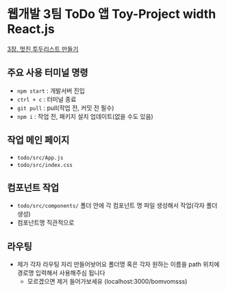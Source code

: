 # 웹개발 3팀 ToDo 앱 Toy-Project width React.js
[3장. 멋진 투두리스트 만들기](https://react.vlpt.us/mashup-todolist/)

## 주요 사용 터미널 명령

- `npm start` : 개발서버 진입
- `ctrl + c` : 터미널 종료
- `git pull` : pull(작업 전, 커밋 전 필수)
- `npm i` : 작업 전, 패키지 설치 업데이트(없을 수도 있음)

## 작업 메인 페이지

- `todo/src/App.js`
- `todo/src/index.css`

## 컴포넌트 작업

- `todo/src/components/` 폴더 안에 각 컴포넌트 명 파일 생성해서 작업(각자 폴더 생성)
- 컴포넌트명 직관적으로

## 라우팅

- 제가 각자 라우팅 자리 만들어놧어요 폴더명 혹은 각자 원하는 이름을 path 위치에 경로명 입력해서 사용해주심 됩니다
  - 모르겠으면 제거 들어가보세유 (localhost:3000/bomvomsss)